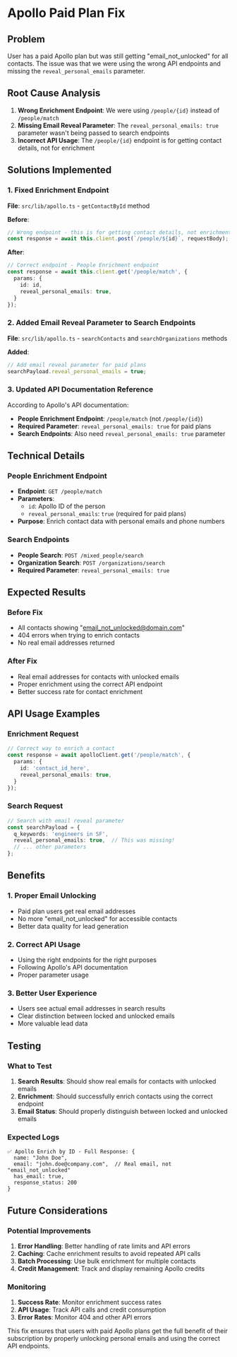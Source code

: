 # Apollo Paid Plan Fix

## Problem
User has a paid Apollo plan but was still getting "email_not_unlocked" for all contacts. The issue was that we were using the wrong API endpoints and missing the `reveal_personal_emails` parameter.

## Root Cause Analysis
1. **Wrong Enrichment Endpoint**: We were using `/people/{id}` instead of `/people/match`
2. **Missing Email Reveal Parameter**: The `reveal_personal_emails: true` parameter wasn't being passed to search endpoints
3. **Incorrect API Usage**: The `/people/{id}` endpoint is for getting contact details, not for enrichment

## Solutions Implemented

### 1. Fixed Enrichment Endpoint
**File**: `src/lib/apollo.ts` - `getContactById` method

**Before**:
```typescript
// Wrong endpoint - this is for getting contact details, not enrichment
const response = await this.client.post(`/people/${id}`, requestBody);
```

**After**:
```typescript
// Correct endpoint - People Enrichment endpoint
const response = await this.client.get('/people/match', {
  params: {
    id: id,
    reveal_personal_emails: true,
  }
});
```

### 2. Added Email Reveal Parameter to Search Endpoints
**File**: `src/lib/apollo.ts` - `searchContacts` and `searchOrganizations` methods

**Added**:
```typescript
// Add email reveal parameter for paid plans
searchPayload.reveal_personal_emails = true;
```

### 3. Updated API Documentation Reference
According to Apollo's API documentation:
- **People Enrichment Endpoint**: `/people/match` (not `/people/{id}`)
- **Required Parameter**: `reveal_personal_emails: true` for paid plans
- **Search Endpoints**: Also need `reveal_personal_emails: true` parameter

## Technical Details

### People Enrichment Endpoint
- **Endpoint**: `GET /people/match`
- **Parameters**: 
  - `id`: Apollo ID of the person
  - `reveal_personal_emails`: `true` (required for paid plans)
- **Purpose**: Enrich contact data with personal emails and phone numbers

### Search Endpoints
- **People Search**: `POST /mixed_people/search`
- **Organization Search**: `POST /organizations/search`
- **Required Parameter**: `reveal_personal_emails: true`

## Expected Results

### Before Fix
- All contacts showing "email_not_unlocked@domain.com"
- 404 errors when trying to enrich contacts
- No real email addresses returned

### After Fix
- Real email addresses for contacts with unlocked emails
- Proper enrichment using the correct API endpoint
- Better success rate for contact enrichment

## API Usage Examples

### Enrichment Request
```typescript
// Correct way to enrich a contact
const response = await apolloClient.get('/people/match', {
  params: {
    id: 'contact_id_here',
    reveal_personal_emails: true,
  }
});
```

### Search Request
```typescript
// Search with email reveal parameter
const searchPayload = {
  q_keywords: 'engineers in SF',
  reveal_personal_emails: true,  // This was missing!
  // ... other parameters
};
```

## Benefits

### 1. Proper Email Unlocking
- Paid plan users get real email addresses
- No more "email_not_unlocked" for accessible contacts
- Better data quality for lead generation

### 2. Correct API Usage
- Using the right endpoints for the right purposes
- Following Apollo's API documentation
- Proper parameter usage

### 3. Better User Experience
- Users see actual email addresses in search results
- Clear distinction between locked and unlocked emails
- More valuable lead data

## Testing

### What to Test
1. **Search Results**: Should show real emails for contacts with unlocked emails
2. **Enrichment**: Should successfully enrich contacts using the correct endpoint
3. **Email Status**: Should properly distinguish between locked and unlocked emails

### Expected Logs
```
✅ Apollo Enrich by ID - Full Response: {
  name: "John Doe",
  email: "john.doe@company.com",  // Real email, not "email_not_unlocked"
  has_email: true,
  response_status: 200
}
```

## Future Considerations

### Potential Improvements
1. **Error Handling**: Better handling of rate limits and API errors
2. **Caching**: Cache enrichment results to avoid repeated API calls
3. **Batch Processing**: Use bulk enrichment for multiple contacts
4. **Credit Management**: Track and display remaining Apollo credits

### Monitoring
1. **Success Rate**: Monitor enrichment success rates
2. **API Usage**: Track API calls and credit consumption
3. **Error Rates**: Monitor 404 and other API errors

This fix ensures that users with paid Apollo plans get the full benefit of their subscription by properly unlocking personal emails and using the correct API endpoints.
